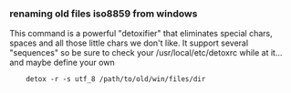 ### renaming old files iso8859 from windows

This command is a powerful "detoxifier" that eliminates special chars,
spaces and all those little chars we don't like. It support several
"sequences" so be sure to check your /usr/local/etc/detoxrc while at
it... and maybe define your own

		detox -r -s utf_8 /path/to/old/win/files/dir

